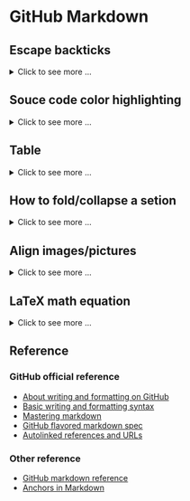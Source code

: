 # GitHub Markdown #

## Escape backticks ##

<details>
<summary>Click to see more ...</summary>

See [Markdown: Syntax](https://daringfireball.net/projects/markdown/syntax#code).

### Excape backticks in plain text ###

Backticks in plain text can be backslash-excaped:

```
The symbol "\`" is called a backtick.
```

The symbol "\`" is called a backtick.


### Excape backticks in inline code blocks ###

Backticks in inline code blocks can be excaped by being enclosed
between ``` `` ``` and ``` `` ```:

```
The keyboard shortcut (`` ^` ``) can be used to open a terminal window in VS Code.
```

The keyboard shortcut (`` ^` ``) can be used to open a terminal window in VS Code.


### Escape backticks ###

Use more backticks instead of only 3 backticks to escape backticks
inside code block:

``````
````
Some code

```
Some code inside another code
```
````
``````

````
Some code

```
Some code inside another code
```
````

</details>


## Souce code color highlighting ##

<details>
<summary>Click to see more ...</summary>

See:
- [Creating and highlighting code blocks](https://help.github.com/articles/creating-and-highlighting-code-blocks/)
- [List of supported languages on GitHub](https://github.com/github/linguist/blob/master/lib/linguist/languages.yml)
- [How to escape backticks in code block ?](https://github.com/jonschlinkert/remarkable/issues/146)

### Console code ###

<pre lang="no-highlight"><code>
```console
$ pip3 install mlhub
Collecting mlhub
  Downloading https://files.pythonhosted.org/packages/61/4c/0fe1b263358bad88525594a8dd319c40934c16e6c3cc01f32b0b8edb5537/mlhub-2.0.1.tar.gz
Collecting pyyaml (from mlhub)
...
$ ml --version
mlhub version 2.0.1
```
</code></pre>

```console
$ pip3 install mlhub
Collecting mlhub
  Downloading https://files.pythonhosted.org/packages/61/4c/0fe1b263358bad88525594a8dd319c40934c16e6c3cc01f32b0b8edb5537/mlhub-2.0.1.tar.gz
Collecting pyyaml (from mlhub)
...
$ ml --version
mlhub version 2.0.1
```

### C++ ###

<pre lang="no-highlight"><code>
```c++
#include<iostream>

int main() {
  std::cout << "Hello World!\n";
  return 0;
}
```
</code></pre>

```c++
#include<iostream>

int main() {
  std::cout << "Hello World!\n";
  return 0;
}
```

### No highlight ###

<pre lang="no-highlight"><code>
```no-highlight
# Header 1
## Header 2
### Header 3
```
</code></pre>

```no-highlight
# Header 1
## Header 2
### Header 3
```


</details>


## Table ##

<details>
<summary>Click to see more ...</summary>

See:
- [Mastering Markdown](https://guides.github.com/features/mastering-markdown/)
- [Organizing information with tables](https://help.github.com/articles/organizing-information-with-tables/)
- [Github markdown, syntax highlight of code blocks in the table cell](https://stackoverflow.com/a/53038904)

### What GitHub Markdown can do ###

**NOTE**: Blank/empty cells should use `&nbsp;`, otherwise they will
not be rendered correctly.

```Markdown
|header 1|header 2|center|left aligned|right aligned|
|--------|--------|:----:|:-----------|------------:|
| r 1 c 1 | r 1 c 2 | r 1 c 3 blablabla | r 1 c 4 blablabla | r 1 c 5 blablabla |
| &nbsp;  | r 2 c 2 | r 2 c 3 | r 2 c 4 | r 2 c 5 |
| r 3 c 1 | r 3 c 2 | r 3 c 3 | r 3 c 4 | r 3 c 5 |
```

| header 1 | header 2 | center            | left aligned      |     right aligned |
|----------|----------|:-----------------:|:------------------|------------------:|
| r 1 c 1  | r 1 c 2  | r 1 c 3 blablabla | r 1 c 4 blablabla | r 1 c 5 blablabla |
| &nbsp;   | r 2 c 2  | r 2 c 3           | r 2 c 4           |           r 2 c 5 |
| r 3 c 1  | r 3 c 2  | r 3 c 3           | r 3 c 4           |           r 3 c 5 |


### What can only be done by HTML ###

```html
<table>
<thead><tr><th>header 1</th><th>header 2</th><th>header 3</th></tr></thead>
<tbody>
<tr><td>row 1 column 1</td><td align="right">row 1 column 2 blablabla</td><td rowspan="2">row 1-2 column 3</td></tr>
<tr><td>row 2 column 1</td><td align="right">row 2 column 2</td></tr>
<tr><td colspan="3">row 3 column 1-3</td></tr>
</tbody>
</table>
```

<table>
<thead><tr><th>header 1</th><th>header 2</th><th>header 3</th></tr></thead>
<tbody>
<tr><td>row 1 column 1</td><td align="right">row 1 column 2 blablabla</td><td rowspan="2">row 1-2 column 3</td></tr>
<tr><td>row 2 column 1</td><td align="right">row 2 column 2</td></tr>
<tr><td colspan="3">row 3 column 1-3</td></tr>
</tbody>
</table>

To put code blocks inside a table cell, add a blank line before the
markdown code block:

``````html
<table>
<tr><th>YAML</th><th>JSON</th></tr>
<tr>
  <td>
  
```yaml
number: 3.14159
bool: true
string: 'hello'
another-string: bye bye
dict:
  name: Simon
  weight: 66
another-dict: {name: Simon, weight: 66}
```
  </td>
  <td>

```json
{
  "number": 3.14159,
  "bool": true,
  "string": "hello",
  "another-string": "bye bye",
  "dict": {
    "name": "Simon",
    "weight": 66
  },
  "another-dict": {
    "name": "Simon",
    "weight": 66
  }
}
```
  </td>
</tr>
</table>
``````

<table>
<tr><th>YAML</th><th>JSON</th></tr>
<tr>
  <td>
  
```yaml
number: 3.14159
bool: true
string: 'hello'
another-string: bye bye
dict:
  name: Simon
  weight: 66
another-dict: {name: Simon, weight: 66}
```
  </td>
  <td>

```json
{
  "number": 3.14159,
  "bool": true,
  "string": "hello",
  "another-string": "bye bye",
  "dict": {
    "name": "Simon",
    "weight": 66
  },
  "another-dict": {
    "name": "Simon",
    "weight": 66
  }
}
```
  </td>
</tr>
</table>

</details>


## How to fold/collapse a setion ##

<details>
<summary>Click to see more ...</summary>

This can be done by using HTML since it is not directly supported by
GitHub Markdown.

See:
- [A collapsible section with markdown](https://gist.github.com/pierrejoubert73/902cc94d79424356a8d20be2b382e1ab)

```
<details>
<summary>Click here ...</summary>

This sentence will be collapsed/expanded by clicking the line above.

</details>
```

<details>
<summary>Click here ...</summary>

This sentence will be collapsed/expanded by clicking the line above.

</details>

</details>


## Align images/pictures ##

<details>
<summary>Click to see more ...</summary>

To show a single picture in a GitHub markdown file, one can use
`![alternative text](URL)`.  But aligning pictures can be done by
using HTML since it is not directly supported by GitHub Markdown.

See:
- [Center alignment](https://stackoverflow.com/a/51992125)
- [Left and right alignment](https://stackoverflow.com/a/50192235)

### Center alignment ###

```html
<p align="center"> 
  <img src="put image url here" alt="alternate text">
</p>
```

### Left Alignment ###

```html
<img align="left" src="put image url here">
```

### Right Alignment ###

```html
<img align="right" src="put image url here">
```

### Side by Side ###

The most important is to adjust the `height` or `width` of the
pictures to let them fit into a row.

```html
<img align="center" src="url 1" height="250"/>
<img align="center" src="url 2" height="250"/>
```

</details>


## LaTeX math equation ##

<details>
<summary>Click to see more ...</summary>

This can be done by using the service from [CodeCogs
Equation](http://latex.codecogs.com/).  You can put the LaTeX math
equation as parameter to the end of
`http://latex.codecogs.com/svg.latex?`, then a svg image of the
equation will be generated so that you can put the composed link as
embedded image in Markdown doc.  For example, to display LeTaX
equation `\frac{1}{1+sin(x)}`, you can use

```markdown
![my equation](http://latex.codecogs.com/svg.latex?\frac{1}{1+sin(x)})
```

Then it will be shown as a image looks like ![my
equation](http://latex.codecogs.com/svg.latex?\frac{1}{1+sin(x)}).

### Update on 21/11/2022 ###

As announced in 19/05/2022 at [Math support in
Markdown](https://github.blog/2022-05-19-math-support-in-markdown/),
GitHub now supports math expressions natively in Markdown by using the
JavaScript library MathJax.  See [Writing mathematical expressions:
Use Markdown to display mathematical expressions on
GitHub](https://docs.github.com/en/get-started/writing-on-github/working-with-advanced-formatting/writing-mathematical-expressions).

Available TeX/LaTeX commands are listed in [Supported TeX/LaTeX
commands](https://docs.mathjax.org/en/latest/input/tex/macros/index.html).
For example, if the following LaTex math equation is put inside a
`` ```math `` code block:

```latex
\mathbf{J} = [
  \frac{\partial\mathbf{Y}}{\partial x_1},
  \frac{\partial\mathbf{Y}}{\partial x_2},
  \ldots,
  \frac{\partial\mathbf{Y}}{\partial x_n}
  ] =
  \begin{bmatrix}
    \frac{\partial f_1}{\partial x_1} & \cdots &\frac{\partial f_1}{\partial x_n} \\
    \vdots                            & \ddots & \vdots  \\
    \frac{\partial f_m}{\partial x_1} & \cdots & \frac{\partial f_m}{\partial x_n}
  \end{bmatrix}
```

then it will be rendered by GitHub as:

```math
\mathbf{J} = [
  \frac{\partial\mathbf{Y}}{\partial x_1},
  \frac{\partial\mathbf{Y}}{\partial x_2},
  \ldots,
  \frac{\partial\mathbf{Y}}{\partial x_n}
  ] =
  \begin{bmatrix}
    \frac{\partial f_1}{\partial x_1} & \cdots &\frac{\partial f_1}{\partial x_n} \\
    \vdots                            & \ddots & \vdots  \\
    \frac{\partial f_m}{\partial x_1} & \cdots & \frac{\partial f_m}{\partial x_n}
  \end{bmatrix}
```


</details>


## Reference ##

### GitHub official reference ###

- [About writing and formatting on GitHub](https://help.github.com/articles/about-writing-and-formatting-on-github/)
- [Basic writing and formatting syntax](https://help.github.com/articles/basic-writing-and-formatting-syntax/)
- [Mastering markdown](https://guides.github.com/features/mastering-markdown/)
- [GitHub flavored markdown spec](https://github.github.com/gfm/)
- [Autolinked references and URLs](https://help.github.com/articles/autolinked-references-and-urls/)


### Other reference ###

- [GitHub markdown reference](https://github.com/RickCogley/Github-Markdown-Reference)
- [Anchors in Markdown](https://gist.github.com/asabaylus/3071099)


